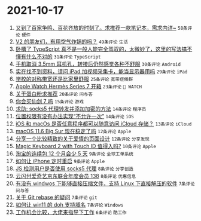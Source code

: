 # 2021-10-17

1. [又到了百家争鸣、百花齐放的时刻了。求推荐一款笔记本，需求内详~](https://www.v2ex.com/t/808313) `58条评论` `硬件`
1. [V2 的朋友们，有用空气炸锅的吗？](https://www.v2ex.com/t/808320) `49条评论` `生活`
1. [卧槽了 TypeScript 真不是一般人能完全驾驭的，太微妙了，这里的写法搞不懂有什么不对的](https://www.v2ex.com/t/808330) `31条评论` `TypeScript`
1. [手机取消 3.5mm 耳机孔，转接后仍然感觉各种不舒服](https://www.v2ex.com/t/808343) `30条评论` `Android`
1. [实在找不到资料，请问 iPad 加视频采集卡，能当显示器用吗](https://www.v2ex.com/t/808321) `29条评论` `iPad`
1. [学校的对称带宽还是比家里舒服](https://www.v2ex.com/t/808324) `25条评论` `宽带症候群`
1. [Apple Watch Hermès Series 7 开箱](https://www.v2ex.com/t/808334) `23条评论` ` WATCH`
1. [关于蛋白粉求推荐](https://www.v2ex.com/t/808326) `20条评论` `问与答`
1. [你会买仙剑 7 吗](https://www.v2ex.com/t/808305) `15条评论` `游戏`
1. [求助: socks5 代理转发并添加加密的方法](https://www.v2ex.com/t/808341) `14条评论` `程序员`
1. [位置权限有没有办法实现“不允许一次”](https://www.v2ex.com/t/808335) `14条评论` `iOS`
1. [iOS 和 macOs 是否任意程序都可以随意访问 iCloud 存储？](https://www.v2ex.com/t/808336) `13条评论` `iCloud`
1. [macOS 11.6 Big Sur 现在稳定了吗](https://www.v2ex.com/t/808364) `12条评论` `Apple`
1. [分享一个比较精致的关于爱情的页面设计](https://www.v2ex.com/t/808303) `12条评论` `分享发现`
1. [Magic Keyboard 2 with Touch ID 值得入吗?](https://www.v2ex.com/t/808340) `10条评论` `Apple`
1. [淘宝的连续包 12 个月会少 5 天](https://www.v2ex.com/t/808329) `9条评论` `全球工单系统`
1. [如何让 iPhone 定时重启](https://www.v2ex.com/t/808304) `9条评论` `Apple`
1. [JS 检测用户是否使用 socks5 代理](https://www.v2ex.com/t/808361) `8条评论` `分享创造`
1. [云闪付爱奇艺京东联合年度会员 138](https://www.v2ex.com/t/808306) `8条评论` `优惠信息`
1. [有没有 windwos 下能够直接压缩文件，支持 Linux 下直接解压的软件](https://www.v2ex.com/t/808375) `7条评论` `问与答`
1. [关于 Git rebase 的疑问](https://www.v2ex.com/t/808327) `7条评论` `git`
1. [如何让 win11 的 doh 支持域名](https://www.v2ex.com/t/808300) `7条评论` `Windows`
1. [工作机会比较，大佬来指导下工作](https://www.v2ex.com/t/808381) `6条评论` `酷工作`
